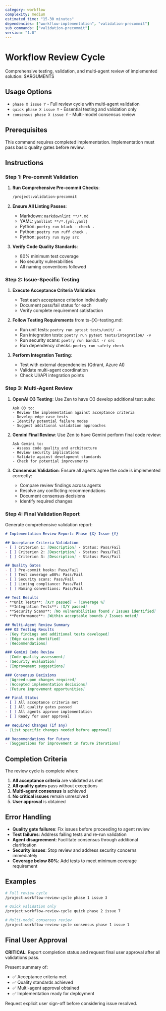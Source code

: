 ```yaml
---
category: workflow
complexity: medium
estimated_time: "15-30 minutes"
dependencies: ["workflow-implementation", "validation-precommit"]
sub_commands: ["validation-precommit"]
version: "1.0"
---
```


# Workflow Review Cycle

Comprehensive testing, validation, and multi-agent review of implemented solution: $ARGUMENTS

## Usage Options

- `phase X issue Y` - Full review cycle with multi-agent validation
- `quick phase X issue Y` - Essential testing and validation only
- `consensus phase X issue Y` - Multi-model consensus review

## Prerequisites

This command requires completed implementation. Implementation must pass basic quality gates before review.

## Instructions

### Step 1: Pre-commit Validation

1. **Run Comprehensive Pre-commit Checks**:

   ```bash
   /project:validation-precommit
   ```

2. **Ensure All Linting Passes**:
   - Markdown: `markdownlint **/*.md`
   - YAML: `yamllint **/*.{yml,yaml}`
   - Python: `poetry run black --check .`
   - Python: `poetry run ruff check .`
   - Python: `poetry run mypy src`

3. **Verify Code Quality Standards**:
   - 80% minimum test coverage
   - No security vulnerabilities
   - All naming conventions followed

### Step 2: Issue-Specific Testing

1. **Execute Acceptance Criteria Validation**:
   - Test each acceptance criterion individually
   - Document pass/fail status for each
   - Verify complete requirement satisfaction

2. **Follow Testing Requirements** from ts-{X}-testing.md:
   - Run unit tests: `poetry run pytest tests/unit/ -v`
   - Run integration tests: `poetry run pytest tests/integration/ -v`
   - Run security scans: `poetry run bandit -r src`
   - Run dependency checks: `poetry run safety check`

3. **Perform Integration Testing**:
   - Test with external dependencies (Qdrant, Azure AI)
   - Validate multi-agent coordination
   - Check UI/API integration points

### Step 3: Multi-Agent Review

<!-- TODO: Fix hardcoded model references - O3 and Gemini should be configurable -->
<!-- TODO: When using consensus mode, the Zen MCP consensus tool expects exact model names from available models list -->

1. **OpenAI O3 Testing**:
   Use Zen to have O3 develop additional test suite:

   ```text
   Ask O3 to:
   - Review the implementation against acceptance criteria
   - Develop edge case tests
   - Identify potential failure modes
   - Suggest additional validation approaches
   ```

2. **Gemini Final Review**:
   Use Zen to have Gemini perform final code review:

   ```text
   Ask Gemini to:
   - Assess code quality and architecture
   - Review security implications
   - Validate against development standards
   - Check for potential improvements
   ```

3. **Consensus Validation**:
   Ensure all agents agree the code is implemented correctly:
   - Compare review findings across agents
   - Resolve any conflicting recommendations
   - Document consensus decisions
   - Identify required changes

### Step 4: Final Validation Report

Generate comprehensive validation report:

```markdown
# Implementation Review Report: Phase {X} Issue {Y}

## Acceptance Criteria Validation
- [ ] Criterion 1: [Description] - Status: Pass/Fail
- [ ] Criterion 2: [Description] - Status: Pass/Fail
- [ ] Criterion 3: [Description] - Status: Pass/Fail

## Quality Gates
- [ ] Pre-commit hooks: Pass/Fail
- [ ] Test coverage ≥80%: Pass/Fail
- [ ] Security scans: Pass/Fail
- [ ] Linting compliance: Pass/Fail
- [ ] Naming conventions: Pass/Fail

## Test Results
- **Unit Tests**: [X/Y passed] - [Coverage %]
- **Integration Tests**: [X/Y passed]
- **Security Scans**: [No vulnerabilities found / Issues identified]
- **Performance**: [Within acceptable bounds / Issues noted]

## Multi-Agent Review Summary
### O3 Testing Results
- [Key findings and additional tests developed]
- [Edge cases identified]
- [Recommendations]

### Gemini Code Review
- [Code quality assessment]
- [Security evaluation]
- [Improvement suggestions]

### Consensus Decisions
- [Agreed-upon changes required]
- [Accepted implementation decisions]
- [Future improvement opportunities]

## Final Status
- [ ] All acceptance criteria met
- [ ] All quality gates passed
- [ ] All agents approve implementation
- [ ] Ready for user approval

## Required Changes (if any)
- [List specific changes needed before approval]

## Recommendations for Future
- [Suggestions for improvement in future iterations]
```

## Completion Criteria

The review cycle is complete when:

1. **All acceptance criteria** are validated as met
2. **All quality gates** pass without exceptions
3. **Multi-agent consensus** is achieved
4. **No critical issues** remain unresolved
5. **User approval** is obtained

## Error Handling

- **Quality gate failures**: Fix issues before proceeding to agent review
- **Test failures**: Address failing tests and re-run validation
- **Agent disagreement**: Facilitate consensus through additional clarification
- **Security issues**: Stop review and address security concerns immediately
- **Coverage below 80%**: Add tests to meet minimum coverage requirement

## Examples

```bash
# Full review cycle
/project:workflow-review-cycle phase 1 issue 3

# Quick validation only
/project:workflow-review-cycle quick phase 2 issue 7

# Multi-model consensus review
/project:workflow-review-cycle consensus phase 1 issue 1
```

## Final User Approval

**CRITICAL**: Report completion status and request final user approval after all validations pass.

Present summary of:

- ✅ Acceptance criteria met
- ✅ Quality standards achieved
- ✅ Multi-agent approval obtained
- ✅ Implementation ready for deployment

Request explicit user sign-off before considering issue resolved.
